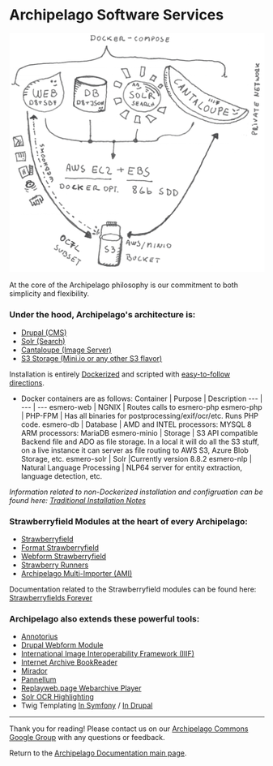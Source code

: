 # Archipelago Software Services

![ADOlife](images/architecture_white_background.png)

At the core of the Archipelago philosophy is our commitment to both simplicity and flexibility.

### Under the hood, Archipelago's architecture is:
 - [Drupal (CMS)](https://www.drupal.org/)
 - [Solr (Search)](https://lucene.apache.org/solr/)
 - [Cantaloupe (Image Server)](https://cantaloupe-project.github.io/)
 - [S3 Storage (Mini.io or any other S3 flavor)](https://min.io/)

Installation is entirely [Dockerized](https://www.docker.com) and scripted with [easy-to-follow directions](quickstart.md).
* Docker containers are as follows:
  Container | Purpose | Description
  --- | --- | ---
  esmero-web | NGNIX | Routes calls to esmero-php
  esmero-php | PHP-FPM | Has all binaries for postprocessing/exif/ocr/etc. Runs PHP code. 
  esmero-db | Database | AMD and INTEL processors: MYSQL 8<br />ARM processors: MariaDB 
  esmero-minio | Storage                     | S3 API compatible Backend file and ADO as file storage. In a local it will do all the S3 stuff, on a live instance it can server as file routing to AWS S3, Azure Blob Storage, etc. 
  esmero-solr | Solr |Currently version 8.8.2
  esmero-nlp | Natural Language Processing | NLP64 server for entity extraction, language detection, etc. 

_Information related to non-Dockerized installation and configruation can be found here: [Traditional Installation Notes](traditional-install.md)_

### Strawberryfield Modules at the heart of every Archipelago:
  - [Strawberryfield](https://github.com/esmero/strawberryfield)
  - [Format Strawberryfield](https://github.com/esmero/format_strawberryfield)
  - [Webform Strawberryfield](https://github.com/esmero/webform_strawberryfield)
  - [Strawberry Runners](https://github.com/esmero/strawberry_runners)
  - [Archipelago Multi-Importer (AMI)](https://github.com/esmero/ami)

Documentation related to the Strawberryfield modules can be found here: [Strawberryfields Forever](strawberryfields.md)

### Archipelago also extends these powerful tools:
  - [Annotorius](https://github.com/recogito/annotorious)
  - [Drupal Webform Module](https://www.drupal.org/project/webform)
  - [International Image Interoperability Framework (IIIF)](https://iiif.io/)
  - [Internet Archive BookReader](https://github.com/internetarchive/bookreader)
  - [Mirador](https://projectmirador.org)
  - [Pannellum](https://github.com/mpetroff/pannellum)
  - [Replayweb.page Webarchive Player](https://github.com/webrecorder/replayweb.page)
  - [Solr OCR Highlighting](https://github.com/dbmdz/solr-ocrhighlighting)
  - Twig Templating [In Symfony](https://twig.symfony.com) / [In Drupal](https://www.drupal.org/docs/theming-drupal/twig-in-drupal)

---

Thank you for reading! Please contact us on our [Archipelago Commons Google Group](https://groups.google.com/forum/#!forum/archipelago-commons) with any questions or feedback.

Return to the [Archipelago Documentation main page](index.md).
